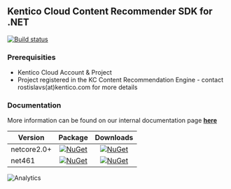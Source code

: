 ## Kentico Cloud Content Recommender SDK for .NET

[![Build status](https://ci.appveyor.com/api/projects/status/64jwwc4yy82fgxlv/branch/master?svg=true)](https://ci.appveyor.com/project/kentico/recommender-sdk-net/branch/master)

### Prerequisities
* Kentico Cloud Account & Project
* Project registered in the KC Content Recommendation Engine - contact rostislavs(at)kentico.com for more details

### Documentation
More information can be found on our internal documentation page [**here**](https://developer.kenticocloud.com/v1/docs/content-recommendation-with-kentico-cloud)


| Version        | Package  | Downloads |
| ------------- |:-------------:| :-------------:|
| netcore2.0+         | [![NuGet](https://img.shields.io/nuget/v/KenticoCloud.Recommender.svg)](https://www.nuget.org/packages/KenticoCloud.Recommender) | [![NuGet](https://img.shields.io/nuget/dt/KenticoCloud.Recommender.svg)](https://www.nuget.org/packages/KenticoCloud.Recommender) |
| net461      | [![NuGet](https://img.shields.io/nuget/v/KenticoCloud.Recommender.MVC.svg)](https://www.nuget.org/packages/KenticoCloud.Recommender.MVC) | [![NuGet](https://img.shields.io/nuget/dt/KenticoCloud.Recommender.MVC.svg)](https://www.nuget.org/packages/KenticoCloud.Recommender.MVC) |



![Analytics](https://kentico-ga-beacon.azurewebsites.net/api/UA-69014260-4/Kentico/recommender-sdk-net?pixel)
